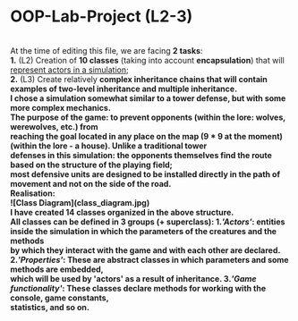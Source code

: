 # OOP-Lab-Project (L2-3)
<br>
At the time of editing this file, we are facing <b>2 tasks</b>:<br>
<b>1.</b> (L2) Creation of <b>10 classes</b> (taking into account <b>encapsulation</b>) that will <u>represent actors in a simulation</u>;<br>
<b>2.</b> (L3) Create relatively <b>complex inheritance chains<b> that will contain examples of <b>two-level inheritance</b> and <b>multiple inheritance</b>. 
<br>
I chose a simulation somewhat similar to <b>a tower defense</b>, but with some more complex mechanics.<br>
<b>The purpose of the game</b>: <b>to prevent opponents</b> (within the lore: wolves, werewolves, etc.) <b>from<br> 
reaching the goal located in any place on the map (9 * 9 at the moment)</b> (within the lore - a house). Unlike a traditional tower<br> 
defenses in this simulation: the opponents themselves find the route based on the structure of the playing field;<br> 
most defensive units are designed to be installed directly in the path of movement and not on the side of the road.
<br>
<b>Realisation</b>:
<br>
![Class Diagram](class_diagram.jpg)
<br>
I have created <b>14 classes</b> organized in the above structure.<br>
All classes can be defined in <b>3 groups (+ superclass)</b>:
<b>1.</b><i>'Actors'</i>: entities inside the simulation in which <b>the parameters</b> of the creatures and <b>the methods</b><br>
by which they interact with the game and with each other are declared.
<b>2.</b><i>'Properties'</i>: These are abstract classes in which <b>parameters and some methods are embedded</b>,<br>
which will be used by 'actors' as a result of <b>inheritance</b>.
<b>3.</b><i>'Game functionality'</i>: These classes declare methods for working with the console, <b>game constants</b>,<br>
<b>statistics</b>, and so on.
